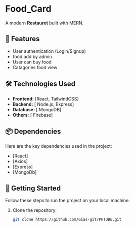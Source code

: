 # Food_Card  

A modern **Restauret** built with MERN. 


## 🌟 Features  

- User authentication (Login/Signup)  
- food add by admin
- User can buy food
- Catagories food view

## 🛠️ Technologies Used  

- **Frontend:** [React, TailwindCSS]  
- **Backend:** [ Node.js, Express]  
- **Database:** [ MongoDB]  
- **Others:** [ Firebase]  

## 📦 Dependencies  

Here are the key dependencies used in the project:  

- [React]
- [Axios]
- [Express]
- [MongoDb]

## 🚀 Getting Started  

Follow these steps to run the project on your local machine:  

1. Clone the repository:  
   ```bash  
   git clone https://github.com/Gias-git/PHTUBE.git  
